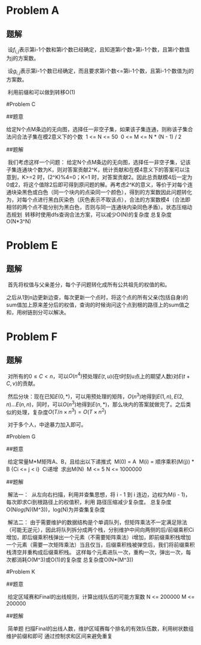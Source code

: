 # Problem A

## 题解

​	设$f_{i,j}$表示第i-1个数和第i个数已经确定，且知道第i个数>第i-1个数，且第i个数值为j的方案数。

​	设$g_{i,j}$表示第i-1个数已经确定，而且要求第i个数<=第i-1个数，且第i-1个数值为j的方案数。

​	利用前缀和可以做到转移O(1)

#Problem C

##题意

​	给定N个点M条边的无向图，选择任一非空子集，如果该子集连通，则称该子集合法
​	问合法子集在模2意义下的个数
​	1 <= N <= 50
​	0 <= M <= N * (N - 1) / 2

##题解

​	我们考虑这样一个问题：
​	给定N个点M条边的无向图，选择任一非空子集，记该子集连通块个数为K，则对答案贡献2^K，统计贡献和在模4意义下的答案
​	可以注意到，K>=2 时，(2^K)%4=0；K=1 时，对答案贡献2。因此总贡献模4后一定为0或2，将这个值除2后即可得到原问题的解。
​	再考虑2^K的意义，等价于对每个连通块染黑色或白色（同一个块内的点染同一个颜色），得到的方案数因此问题转化为，对每个点进行黑白灰染色（灰色表示不取该点），合法的方案数模4（合法即相邻的两个点不能分别为黑白色，否则与同一连通块内染同色矛盾）。
​	状态压缩动态规划
​	转移时使用dfs查询合法方案，可以减少O(N)的复杂度
​	总复杂度O(N*3^N)

# Problem E

## 题解

​	首先将权值与父亲差分，每个子问题转化成所有公共祖先的权值的和。

​	之后从1到n边更新边查，每次更新一个点时，将这个点的所有父亲(包括自身)的sum值加上原来差分后的权值，查询的时候询问这个点到根的路径上的sum值之和，用树链剖分可以解决。

# Problem F

## 题解

​	对所有的$0\leq C < n$，可以$O(n^4)$预处理$E(t,u)$(在t时刻u点上的期望人数)对$E(t+C,v)$的贡献。

​	然后分块：现在已知$E(0,*)$，可以用预处理的矩阵，$O(n^3)$地得到$E(1,n),E(2,n)...E(n,n)$，同时，可以$O(n^3)$地得到$E(n,*)$，那么块内的答案就做完了。之后类似的处理，复杂度$O(T/n\times n^3)=O(T\times n^2)$

​	对于多个人，中途暴力加入即可。

#Problem G

##题意

​	给定常量M*M矩阵A、B，且给出以下递推式
​	M(0) = A
​	M(i) = 顺序乘积(M(j)) * B {Ci <= j < i}
​	Ci递增
​	求出M(N)
​	M <= 5 N <= 1000000

##题解

​	解法一：
​	从左向右扫描，利用并查集思想，将 i - 1 到 i 连边，边权为M(i - 1)，每次即求Ci到根路径上的权值积，利用	路径压缩减少复杂度。
​	总复杂度O(N*log(N)*(M^3))，log(N)为并查集复杂度

​	解法二：
​	由于需要维护的数据结构是个单调队列，但矩阵乘法不一定满足除法（可能无逆元），因此将队列拆分成两个栈，分别维护中间向两侧的后/前缀乘积Ci增加，即后缀乘积栈弹出一个元素（不需要矩阵乘法）i增加，即前缀乘积栈增加一个元素（需要一次矩阵乘法）
​	当且仅当，后缀乘积栈被弹空后，我们将前缀乘积栈清空并重构成后缀乘积栈。
​	这样每个元素进队一次，重构一次，弹出一次，每次都消耗O(M^3)或O(1)的复杂度
总复杂度O(N*(M^3))

#Problem K

##题意

​	给定区域赛和Final的出线规则，计算出线队伍的可能方案数
N <= 200000 M <= 200000

##题解

​	简单题
​	扫描Final的出线人数，维护区域赛每个排名的有效队伍数，利用树状数组维护前缀和即可
通过控制求和区间来避免重复
